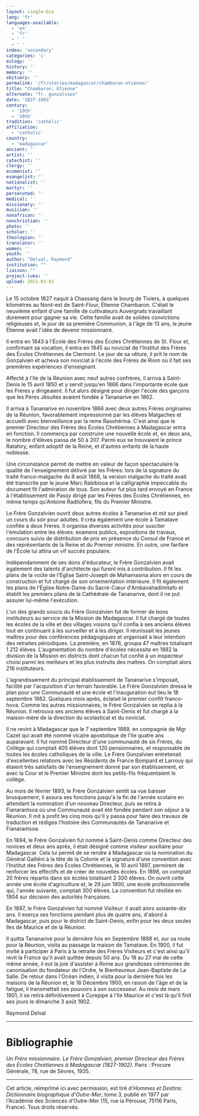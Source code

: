 ```yaml
---
layout: single-bio
lang: 'fr'
languages-available:
  - 'en'
  - 'fr'
  - ' '
  - ' '
index: 'secondary'
categories: 'c'
eulogy: ''
history: ''
memory: ''
obituary: ''
permalink: '/fr/stories/madagascar/chambaron-etienne/'
title: "Chambaron, Etienne"
alternate: "fr. gonzalvien"
date: '1827-1902'
century:
  - '19th'
  - '20th'
tradition: 'catholic'
affiliation:
  - 'catholic'
country:
  - 'madagascar'
ancient: ''
artist: ''
catechist: ''
clergy: ''
ecumenist: ''
evangelist: ''
nationalist: ''
martyr: ''
persecuted: ''
medical: ''
missionary: ''
musician: ''
nonafrican: ''
nonchristian: ''
photo: ''
scholar: ''
theologian: ''
translator: ''
women: ''
youth: ''
author: "Delval, Raymond"
institution: ""
liaison: ""
project-luke: ''
upload: 2011-01-01
---
```




Le 15 octobre 1827 naquit à Chassang dans le bourg de Tiviers, à quelques kilomètres au Nord-est de Saint-Flour, Étienne Chambaron. C'était le neuvième enfant d'une famille de cultivateurs Auvergnats travaillant durement pour gagner sa vie. Cette famille avait de solides convictions religieuses et, le jour de sa première Communion, à l'âge de 13 ans, le jeune Étienne avait l'idée de devenir missionnaire.

Il entra en 1843 à l'École des Frères des Écoles Chrétiennes de St. Flour et, confirmant sa vocation, il entra en 1845 au noviciat de l'Institut des Frères des Écoles Chrétiennes de Clermont. Le jour de sa vêture, il prit le nom de Gonzalvien et acheva son noviciat à l'école des Frères de Riom où il fait ses premières expériences d'enseignant.

Affecté à l'Ile de la Réunion avec neuf autres confrères, il arriva à Saint-Denis le 15 avril 1850 et y servit jusqu'en 1866 dans l'importante école que les Frères y dirigeaient. Il fut alors désigné pour diriger l'école des garçons que les Pères Jésuites avaient fondée à Tananarive en 1862.

Il arriva à Tananarive en novembre 1866 avec deux autres Frères originaires de la Réunion, favorablement impressionné par les élèves Malgaches et accueilli avec bienveillance par la reine Rasohérina. C'est ainsi que le premier Directeur des Frères des Écoles Chrétiennes à Madagascar entra en fonction. Il commença par construire une nouvelle école et, en deux ans, le nombre d'élèves passa de 50 à 207. Parmi eux se trouvaient le prince Ratahiry, enfant adoptif de la Reine, et d'autres enfants de la haute noblesse.

Une circonstance permit de mettre en valeur de façon spectaculaire la qualité de l'enseignement délivré par les Frères: lors de la signature du traité franco-malgache du 8 août 1868, la version malgache du traité avait été transcrite par le jeune Marc Rabibisoa et la calligraphie impeccable du document fit l'admiration de tous. Son auteur fut plus tard envoyé en France à l'établissement de Passy dirigé par les Frères des Écoles Chrétiennes, en même temps qu'Antoine Radilofera, fils du Premier Ministre.

Le Frère Gonzalvien ouvrit deux autres écoles à Tananarive et mit sur pied un cours du soir pour adultes. Il créa également une école à Tamatave confiée à deux Frères. Il organisa diverses activités pour susciter l'émulation entre les élèves: examens publics, expositions de travaux, concours suivis de distribution de prix en présence du Consul de France et des représentants de la Reine et du Premier ministre. En outre, une fanfare de l'École lui attira un vif succès populaire.

Indépendamment de ses dons d'éducateur, le Frère Gonzalvien avait également des talents d'architecte qui furent mis à contribution. Il fit les plans de la voûte de l'Église Saint-Joseph de Mahamasina alors en cours de construction et fut chargé de son ornementation intérieure. Il fit également les plans de l'Église Notre-Dame du Sacré-Cœur d'Ambavahadimitafo et établit les premiers plans de la Cathédrale de Tananarive, dont il ne put assurer lui-même l'exécution.

L'un des grands soucis du Frère Gonzalvien fut de former de bons instituteurs au service de la Mission de Madagascar. Il fut chargé de toutes les écoles de la ville et des villages voisins qu'il confia à ses anciens élèves tout en continuant à les surveiller et à les diriger. Il réunissait les jeunes maîtres pour des conférences pédagogiques et organisait à leur intention des retraites périodiques. La première, en 1876, groupa 47 maîtres totalisant 1 212 élèves. L'augmentation du nombre d'écoles nécessita en 1882 la division de la Mission en districts dont chacun fut confié à un inspecteur choisi parmi les meilleurs et les plus instruits des maîtres. On comptait alors 216 instituteurs.

L'agrandissement du principal établissement de Tananarive s'imposait, facilité par l'acquisition d'un terrain favorable. Le Frère Gonzalvien dressa le plan pour une Communauté et une école et l'inauguration eut lieu le 18 septembre 1882. Quelques mois après, éclatait le premier conflit franco-hova. Comme les autres missionnaires, le Frère Gonzalvien se replia à la Réunion. Il retrouva ses anciens élèves à Saint-Denis et fut chargé à la maison-mère de la direction du scolasticat et du noviciat.

Il ne revint à Madagascar que le 7 septembre 1889, en compagnie de Mgr Cazet qui avait été nommé vicaire apostolique de l'Ile quatre ans auparavant. Il fut nommé Directeur d'une communauté de six Frères, du Collège qui comptait 405 élèves dont 120 pensionnaires, et responsable de toutes les écoles catholiques de la ville. Le Frère Gonzalvien entretenait d'excellentes relations avec les Résidents de France Bompard et Larrouy qui étaient très satisfaits de l'enseignement donné par son établissement, et avec la Cour et le Premier Ministre dont les petits-fils fréquentaient le collège.

Au mois de février 1893, le Frère Gonzalvien sentit sa vue baisser brusquement; il assura ses fonctions jusqu'à la fin de l'année scolaire en attendant la nomination d'un nouveau Directeur, puis se retira à Fianarantsoa où une Communauté avait été fondée pendant son séjour à la Réunion. Il mit à profit les cinq mois qu'il y passa pour faire des travaux de traduction et rédigea l'histoire des Communautés de Tananarive et Fianarantsoa.

En 1894, le Frère Gonzalvien fut nommé à Saint-Denis comme Directeur des novices et deux ans après, il était désigné comme visiteur auxiliaire pour Madagascar. Cela lui permit de se rendre à Madagascar où la nomination du Général Galliéni à la tête de la Colonie et la signature d'une convention avec l'Institut des Frères des Écoles Chrétiennes, le 10 avril 1897, permirent de renforcer les effectifs et de créer de nouvelles écoles. En 1898, on comptait 20 frères répartis dans six écoles totalisant 2 300 élèves. On ouvrit cette année une école d'agriculture et, le 29 juin 1900, une école professionnelle qui, l'année suivante, comptait 300 élèves. La convention fut résiliée en 1904 sur décision des autorités françaises.

En 1897, le Frère Gonzalvien fut nommé Visiteur: il avait alors soixante-dix ans. Il exerça ses fonctions pendant plus de quatre ans, d'abord à Madagascar, puis pour le district de Saint-Denis, enfin pour les deux seules îles de Maurice et de la Réunion.

Il quitta Tananarive pour la dernière fois en Septembre 1898 et, sur sa route pour la Réunion, visita au passage la maison de Tamatave. En 1900, il fut invité à participer à Paris à la retraite des Frères Visiteurs et c'est ainsi qu'il revit la France qu'il avait quittée depuis 50 ans. Du 18 au 27 mai de cette même année, il eut la joie d'assister à Rome aux grandioses cérémonies de canonisation du fondateur de l'Ordre, le Bienheureux Jean-Baptiste de La Salle. De retour dans l'Océan indien, il visita pour la dernière fois les maisons de la Réunion et, le 16 Décembre 1900, en raison de l'âge et de la fatigue, il transmettait ses pouvoirs à son successeur. Au mois de mars 1901, il se retira définitivement à Curepipe à l'Ile Maurice et c'est là qu'il finit ses jours le dimanche 3 août 1902.

Raymond Delval

---

# Bibliographie

*Un Frère missionnaire. Le Frère Gonzalvien, premier Directeur des Frères des Écoles Chrétiennes à Madagascar (1827-1902)*. Paris : Procure Générale, 78, rue de Sèvres, 1935.

---

Cet article, réimprîmé ici avec permission, est tiré d'*Hommes et Destins: Dictionnaire biographique d'Outre-Mer*, tome 3, publié en 1977 par l'Académie des Sciences d'Outre-Mer (15, rue la Pérouse, 75116 Paris, France). Tous droits réservés.